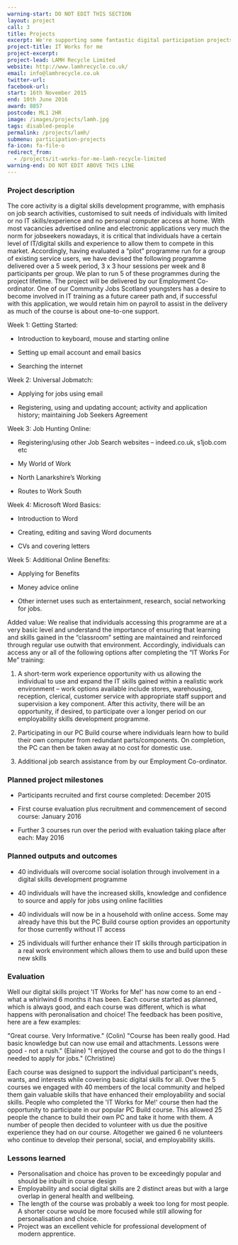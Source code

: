 ```yaml
---
warning-start: DO NOT EDIT THIS SECTION
layout: project
call: 3
title: Projects
excerpt: We're supporting some fantastic digital participation projects. Here are their stories.
project-title: IT Works for me
project-excerpt:
project-lead: LAMH Recycle Limited
website: http://www.lamhrecycle.co.uk/
email: info@lamhrecycle.co.uk
twitter-url:
facebook-url:
start: 16th November 2015
end: 10th June 2016
award: 8857
postcode: ML1 2HR
image: /images/projects/lamh.jpg
tags: disabled-people
permalink: /projects/lamh/
submenu: participation-projects
fa-icon: fa-file-o
redirect_from:
  - /projects/it-works-for-me-lamh-recycle-limited
warning-end: DO NOT EDIT ABOVE THIS LINE
---
```


### Project description

The core activity is a digital skills development programme, with emphasis on job search activities, customised to suit needs of individuals with limited or no IT skills/experience and no personal computer access at home. With most vacancies advertised online and electronic applications very much the norm for jobseekers nowadays, it is critical that individuals have a certain level of IT/digital skills and experience to allow them to compete in this market. Accordingly, having evaluated a “pilot” programme run for a group of existing service users, we have devised the following programme delivered over a 5 week period, 3 x 3 hour sessions per week and 8 participants per group. We plan to run 5 of these programmes during the project lifetime. The project will be delivered by our Employment Co-ordinator. One of our Community Jobs Scotland youngsters has a desire to become involved in IT training as a future career path and, if successful with this application, we would retain him on payroll to assist in the delivery as much of the course is about one-to-one support.

Week 1: Getting Started:

* Introduction to keyboard, mouse and starting online

* Setting up email account and email basics

* Searching the internet

Week 2: Universal Jobmatch:

* Applying for jobs using email

* Registering, using and updating account; activity and application history; maintaining Job Seekers Agreement

Week 3: Job Hunting Online:

* Registering/using other Job Search websites – indeed.co.uk, s1job.com etc

* My World of Work

* North Lanarkshire’s Working

* Routes to Work South

Week 4: Microsoft Word Basics:

* Introduction to Word

* Creating, editing and saving Word documents

* CVs and covering letters

Week 5: Additional Online Benefits:

* Applying for Benefits

* Money advice online

* Other internet uses such as entertainment, research, social networking for jobs.

Added value: We realise that individuals accessing this programme are at a very basic level and understand the importance of ensuring that learning and skills gained in the “classroom” setting are maintained and reinforced through regular use outwith that environment. Accordingly, individuals can access any or all of the following options after completing the “IT Works For Me” training:

1.	A short-term work experience opportunity with us allowing the individual to use and expand the IT skills gained within a realistic work environment – work options available include stores, warehousing, reception, clerical, customer service with appropriate staff support and supervision a key component. After this activity, there will be an opportunity, if desired, to participate over a longer period on our employability skills development programme.

2.	Participating in our PC Build course where individuals learn how to build their own computer from redundant parts/components. On completion, the PC can then be taken away at no cost for domestic use.

3.	Additional job search assistance from by our Employment Co-ordinator.

### Planned project milestones

* Participants recruited and first course completed: December 2015

* First course evaluation plus recruitment and commencement of second course: January 2016

* Further 3 courses run over the period with evaluation taking place after each: May 2016

### Planned outputs and outcomes

* 40 individuals will overcome social isolation through involvement in a digital skills development programme

* 40 individuals will have the increased skills, knowledge and confidence to source and apply for jobs using online facilities

* 40 individuals will now be in a household with online access. Some may already have this but the PC Build course option provides an opportunity for those currently without IT access

* 25 individuals will further enhance their IT skills through participation in a real work environment which allows them to use and build upon these new skills

### Evaluation
Well our digital skills project 'IT Works for Me!' has now come to an end - what a whirlwind 6 months it has been.  Each course started as planned, which is always good, and each course was different, which is what happens with peronalisation and choice!  The feedback has been positive, here are a few examples:

"Great course.  Very Informative." (Colin)
"Course has been really good.  Had basic knowledge but can now use email and attachments. Lessons were good - not a rush." (Elaine)
"I enjoyed the course and got to do the things I needed to apply for jobs." (Christine)

Each course was designed to support the individual participant's needs, wants, and interests while covering basic digital skills for all.  Over the 5 courses we engaged with 40 members of the local community and helped them gain valuable skills that have enhanced their employability and social skills.  People who completed the 'IT Works for Me!' course then had the opportunity to participate in our popular PC Build course.  This allowed 25 people the chance to build their own PC and take it home with them.  A number of people then decided to volunteer with us due the positive experience they had on our course. Altogether we gained 6 ne volunteers who continue to develop their personal, social, and employability skills.


### Lessons learned
* Personalisation and choice has proven to be exceedingly popular and should be inbuilt in course design
* Employability and social digital skills are 2 distinct areas but with a large overlap in general health and wellbeing.
* The length of the course was probably a week too long for most people.  A shorter course would be more focused while still allowing for personalisation and choice.
* Project was an excellent vehicle for professional development of modern apprentice.
